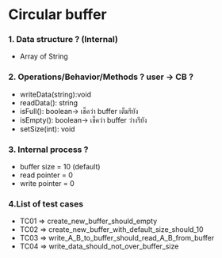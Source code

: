 # Circular buffer

### 1. Data structure ? (Internal)

- Array of String

### 2. Operations/Behavior/Methods ? user -> CB ?

- writeData(string):void
- readData(): string
- isFull(): boolean-> เช็คว่า buffer เต็มรึยัง
- isEmpty(): boolean-> เช็คว่า buffer ว่างรึยัง
- setSize(int): void

### 3. Internal process ?

- buffer size = 10 (default)
- read pointer = 0
- write pointer = 0

### 4.List of test cases

- TC01 => create_new_buffer_should_empty
- TC02 => create_new_buffer_with_default_size_should_10
- TC03 => write_A_B_to_buffer_should_read_A_B_from_buffer
- TC04 => write_data_should_not_over_buffer_size
